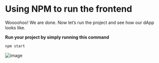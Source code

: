 # Using NPM to run the frontend

Woooohoo! We are done. Now let’s run the project and see how our dApp looks like.

**Run your project by simply running this command**

```coffeescript
npm start
```

![image](https://lh4.googleusercontent.com/dxlEODAOSf7IWcqMK1TDAKR2Vs_B-_OrL06WQJCLzHxaB5DV3ay2-A-3-8FHOAxHg3ppdY_W9q4Yaq9F-ZHnLHsNlRqFpY9rxVMe1re85ouZkiwG32JVxMS0oZFknkWWtTfG_9Dm6rSWmBIRuw5IXg1Rcfv9j6jKjzwZlDg-j8FtT-kQnHhDeQz8)
